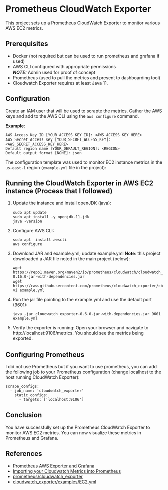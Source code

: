 # Prometheus CloudWatch Exporter

This project sets up a Prometheus CloudWatch Exporter to monitor various AWS EC2 metrics.

## Prerequisites

- Docker (not required but can be used to run prometheus and grafana if used)
- AWS CLI configured with appropriate permissions <br/>
   **_NOTE:_** Admin used for proof of concept
- Prometheus (used to pull the metrics and present to dashboarding tool)
- Cloudwatch Exporter requires at least Java 11.

## Configuration

Create an IAM user that will be used to scrapte the metrics. Gather the AWS keys and add to the AWS CLI using the ```aws configure``` command. 

**__Example__**:
```
AWS Access Key ID [YOUR_ACCESS_KEY_ID]: <AWS_ACCESS_KEY_HERE>
AWS Secret Access Key [YOUR_SECRET_ACCESS_KEY]: <AWS_SECRET_ACCESS_KEY_HERE>
Default region name [YOUR_DEFAULT_REGION]: <REGION>
Default output format [NONE]: json
```

The configuration template was used to monitor EC2 instance metrics in the `us-east-1` region (```example.yml``` file in the project):

## Running the CloudWatch Exporter in AWS EC2 instance (Process that I followed)
1. Update the instance and install openJDK (java):
    ```
    sudo apt update
    sudo apt install -y openjdk-11-jdk
    java -version
    ```
2. Configure AWS CLI:
    ```
    sudo apt  install awscli
    aws configure
    ```

3. Download JAR and example.yml; update example.yml **__Note__**: this project downloaded a JAR file noted in the main project (below):
    ```
    wget https://repo1.maven.org/maven2/io/prometheus/cloudwatch/cloudwatch_exporter/0.16.0/cloudwatch_exporter-0.16.0-jar-with-dependencies.jar
    wget https://raw.githubusercontent.com/prometheus/cloudwatch_exporter/cbe73e796998012504485bc3f01298b6403d4615/example.yml
    vi example.yml
    ```

4. Run the jar file pointing to the example.yml and use the default port (9601):
    ```
    java -jar cloudwatch_exporter-0.6.0-jar-with-dependencies.jar 9601 example.yml
    ```

5. Verify the exporter is running: Open your browser and navigate to http://localhost:9106/metrics. You should see the metrics being exported.

## Configuring Prometheus
I did not use Prometheus but if you want to use prometheus, you can add the following job to your Prometheus configuration (change localhost to the host running CloudWatch Exporter):

```
scrape_configs:
  - job_name: 'cloudwatch_exporter'
    static_configs:
      - targets: ['localhost:9106']
```

## Conclusion
You have successfully set up the Prometheus CloudWatch Exporter to monitor AWS EC2 metrics. You can now visualize these metrics in Prometheus and Grafana.

## References

- [Prometheus AWS Exporter and Grafana](https://dzone.com/articles/prometheus-aws-exporter-amp-grafana)
- [Importing your Cloudwatch Metrics into Prometheus](https://coralogix.com/blog/import-cloudwatch-metrics-prometheus/)
- [prometheus/cloudwatch_exporter](https://github.com/prometheus/cloudwatch_exporter?tab=readme-ov-file)
- [cloudwatch_exporter/examples/EC2.yml](https://github.com/prometheus/cloudwatch_exporter/blob/master/examples/EC2.yml)